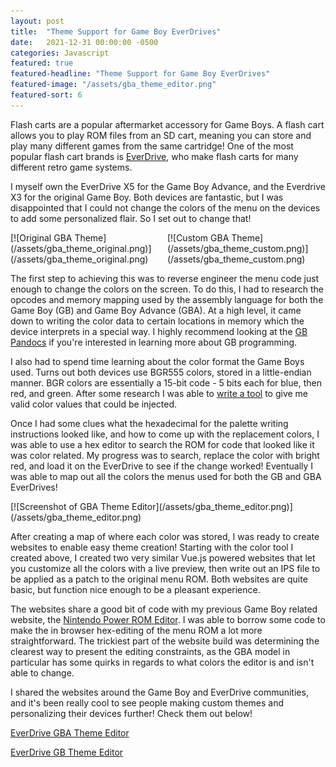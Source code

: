 ```yaml
---
layout: post
title:  "Theme Support for Game Boy EverDrives"
date:   2021-12-31 00:00:00 -0500
categories: Javascript
featured: true
featured-headline: "Theme Support for Game Boy EverDrives"
featured-image: "/assets/gba_theme_editor.png"
featured-sort: 6
---
```


Flash carts are a popular aftermarket accessory for Game Boys. A flash cart allows you to play ROM files from an SD cart, meaning you can store and play many different games from the same cartridge! One of the most popular flash cart brands is [EverDrive](https://everdrive.me/), who make flash carts for many different retro game systems.

I myself own the EverDrive X5 for the Game Boy Advance, and the Everdrive X3 for the original Game Boy. Both devices are fantastic, but I was disappointed that I could not change the colors of the menu on the devices to add some personalized flair. So I set out to change that!

<div class='image-container' style='width:49%;display:inline-block;'>
[![Original GBA Theme](/assets/gba_theme_original.png)](/assets/gba_theme_original.png)
</div>
<div class='image-container' style='width:49%;display:inline-block;'>
[![Custom GBA Theme](/assets/gba_theme_custom.png)](/assets/gba_theme_custom.png)
</div>


The first step to achieving this was to reverse engineer the menu code just enough to change the colors on the screen. To do this, I had to research the opcodes and memory mapping used by the assembly language for both the Game Boy (GB) and Game Boy Advance (GBA). At a high level, it came down to writing the color data to certain locations in memory which the device interprets in a special way. I highly recommend looking at the [GB Pandocs](https://gbdev.io/pandocs/) if you're interested in learning more about GB programming.

I also had to spend time learning about the color format the Game Boys used. Turns out both devices use BGR555 colors, stored in a little-endian manner. BGR colors are essentially a 15-bit code - 5 bits each for blue, then red, and green. After some research I was able to [write a tool](https://orangeglo.github.io/BGR555/) to give me valid color values that could be injected.

Once I had some clues what the hexadecimal for the palette writing instructions looked like, and how to come up with the replacement colors, I was able to use a hex editor to search the ROM for code that looked like it was color related. My progress was to search, replace the color with bright red, and load it on the EverDrive to see if the change worked! Eventually I was able to map out all the colors the menus used for both the GB and GBA EverDrives!

<div class='image-container'>
[![Screenshot of GBA Theme Editor](/assets/gba_theme_editor.png)](/assets/gba_theme_editor.png)
</div>

After creating a map of where each color was stored, I was ready to create websites to enable easy theme creation! Starting with the color tool I created above, I created two very similar Vue.js powered websites that let you customize all the colors with a live preview, then write out an IPS file to be applied as a patch to the original menu ROM. Both websites are quite basic, but function nice enough to be a pleasant experience.

The websites share a good bit of code with my previous Game Boy related website, the [Nintendo Power ROM Editor](/javascript/2020/04/11/gameboy_nintendo_power_rom_builder.html). I was able to borrow some code to make the in browser hex-editing of the menu ROM a lot more straightforward. The trickiest part of the website build was determining the clearest way to present the editing constraints, as the GBA model in particular has some quirks in regards to what colors the editor is and isn't able to change.

I shared the websites around the Game Boy and EverDrive communities, and it's been really cool to see people making custom themes and personalizing their devices further! Check them out below!

[EverDrive GBA Theme Editor](https://orangeglo.github.io/everdrive-gba-editor/)

[EverDrive GB Theme Editor](https://orangeglo.github.io/everdrive-gb-editor/)